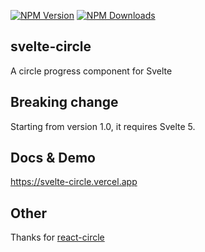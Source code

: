 [![NPM Version](https://img.shields.io/npm/v/svelte-circle.svg)](https://www.npmjs.com/package/svelte-circle)
[![NPM Downloads](https://img.shields.io/npm/dt/svelte-circle.svg)](https://www.npmjs.com/package/svelte-circle)

## svelte-circle

A circle progress component for Svelte

## Breaking change

Starting from version 1.0, it requires Svelte 5.

## Docs & Demo

https://svelte-circle.vercel.app

## Other

Thanks for [react-circle](https://zzarcon.github.io/react-circle/)
